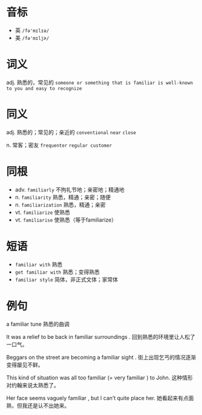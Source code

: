 # 音标

- 英 `/fə'mɪlɪə/`
- 美 `/fə'mɪljɚ/`

# 词义

adj. 熟悉的，常见的
`someone or something that is familiar is well-known to you and easy to recognize`

# 同义

adj. 熟悉的；常见的；亲近的
`conventional` `near` `close`

n. 常客；密友
`frequenter` `regular customer`

# 同根

- adv. `familiarly` 不拘礼节地；亲密地；精通地
- n. `familiarity` 熟悉，精通；亲密；随便
- n. `familiarization` 熟悉，精通；亲密
- vt. `familiarize` 使熟悉
- vt. `familiarise` 使熟悉（等于familiarize）

# 短语

- `familiar with` 熟悉
- `get familiar with` 熟悉；变得熟悉
- `familiar style` 简体，非正式文体；家常体

# 例句

a familiar tune
熟悉的曲调

It was a relief to be back in familiar surroundings .
回到熟悉的环境里让人松了一口气。

Beggars on the street are becoming a familiar sight .
街上出现乞丐的情况逐渐变得屡见不鲜。

This kind of situation was all too familiar (= very familiar ) to John.
这种情形对约翰来说太熟悉了。

Her face seems vaguely familiar , but I can’t quite place her.
她看起来有点面熟，但我还是认不出她来。


